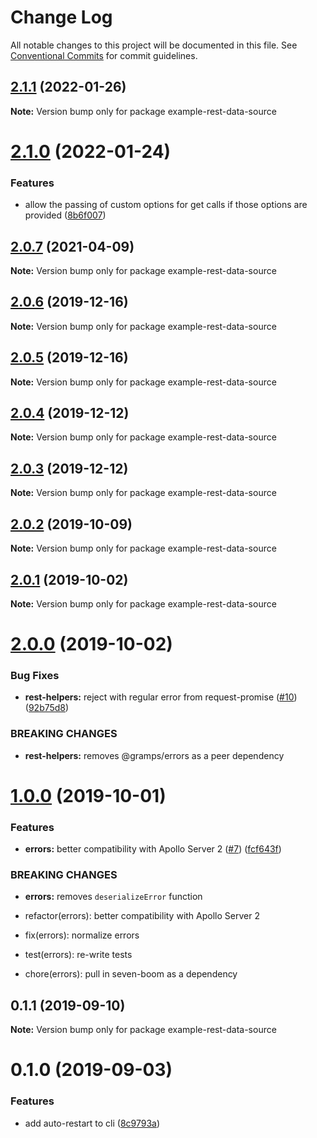 # Change Log

All notable changes to this project will be documented in this file.
See [Conventional Commits](https://conventionalcommits.org) for commit guidelines.

## [2.1.1](https://github.com/gramps-graphql/gramps/compare/example-rest-data-source@2.1.0...example-rest-data-source@2.1.1) (2022-01-26)

**Note:** Version bump only for package example-rest-data-source





# [2.1.0](https://github.com/gramps-graphql/gramps/compare/example-rest-data-source@2.0.7...example-rest-data-source@2.1.0) (2022-01-24)


### Features

* allow the passing of custom options for get calls if those options are provided ([8b6f007](https://github.com/gramps-graphql/gramps/commit/8b6f007))






## [2.0.7](https://github.com/gramps-graphql/gramps/compare/example-rest-data-source@2.0.6...example-rest-data-source@2.0.7) (2021-04-09)

**Note:** Version bump only for package example-rest-data-source





## [2.0.6](https://github.com/gramps-graphql/gramps/compare/example-rest-data-source@2.0.5...example-rest-data-source@2.0.6) (2019-12-16)

**Note:** Version bump only for package example-rest-data-source





## [2.0.5](https://github.com/gramps-graphql/gramps/compare/example-rest-data-source@2.0.4...example-rest-data-source@2.0.5) (2019-12-16)

**Note:** Version bump only for package example-rest-data-source





## [2.0.4](https://github.com/gramps-graphql/gramps/compare/example-rest-data-source@2.0.3...example-rest-data-source@2.0.4) (2019-12-12)

**Note:** Version bump only for package example-rest-data-source





## [2.0.3](https://github.com/gramps-graphql/gramps/compare/example-rest-data-source@2.0.2...example-rest-data-source@2.0.3) (2019-12-12)

**Note:** Version bump only for package example-rest-data-source





## [2.0.2](https://github.com/gramps-graphql/gramps/compare/example-rest-data-source@2.0.1...example-rest-data-source@2.0.2) (2019-10-09)

**Note:** Version bump only for package example-rest-data-source





## [2.0.1](https://github.com/gramps-graphql/gramps/compare/example-rest-data-source@2.0.0...example-rest-data-source@2.0.1) (2019-10-02)

**Note:** Version bump only for package example-rest-data-source





# [2.0.0](https://github.com/gramps-graphql/gramps/compare/example-rest-data-source@1.0.0...example-rest-data-source@2.0.0) (2019-10-02)


### Bug Fixes

* **rest-helpers:** reject with regular error from request-promise ([#10](https://github.com/gramps-graphql/gramps/issues/10)) ([92b75d8](https://github.com/gramps-graphql/gramps/commit/92b75d8))


### BREAKING CHANGES

* **rest-helpers:** removes @gramps/errors as a peer dependency





# [1.0.0](https://github.com/gramps-graphql/gramps/compare/example-rest-data-source@0.1.1...example-rest-data-source@1.0.0) (2019-10-01)


### Features

* **errors:** better compatibility with Apollo Server 2 ([#7](https://github.com/gramps-graphql/gramps/issues/7)) ([fcf643f](https://github.com/gramps-graphql/gramps/commit/fcf643f))


### BREAKING CHANGES

* **errors:** removes `deserializeError` function

* refactor(errors): better compatibility with Apollo Server 2

* fix(errors): normalize errors

* test(errors): re-write tests

* chore(errors): pull in seven-boom as a dependency





## 0.1.1 (2019-09-10)

**Note:** Version bump only for package example-rest-data-source





# 0.1.0 (2019-09-03)


### Features

* add auto-restart to cli ([8c9793a](https://github.com/gramps-graphql/gramps-monorepo/commit/8c9793a))
